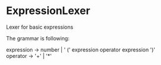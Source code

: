 # ExpressionLexer
Lexer for basic expressions

The grammar is following:

expression  -> number | ' (' expression operator expression ')'<br/>
operator	  -> '+' | '*'
